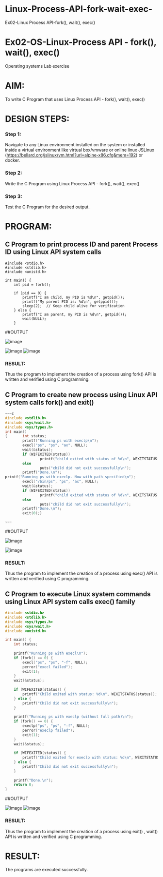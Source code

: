 # Linux-Process-API-fork-wait-exec-
Ex02-Linux Process API-fork(), wait(), exec()
# Ex02-OS-Linux-Process API - fork(), wait(), exec()
Operating systems Lab exercise


# AIM:
To write C Program that uses Linux Process API - fork(), wait(), exec()

# DESIGN STEPS:

### Step 1:

Navigate to any Linux environment installed on the system or installed inside a virtual environment like virtual box/vmware or online linux JSLinux (https://bellard.org/jslinux/vm.html?url=alpine-x86.cfg&mem=192) or docker.

### Step 2:

Write the C Program using Linux Process API - fork(), wait(), exec()

### Step 3:

Test the C Program for the desired output. 

# PROGRAM:

## C Program to print process ID and parent Process ID using Linux API system calls
```
#include <stdio.h>
#include <stdlib.h>
#include <unistd.h>

int main() {
    int pid = fork();

    if (pid == 0) { 
        printf("I am child, my PID is %d\n", getpid()); 
        printf("My parent PID is: %d\n", getppid()); 
        sleep(2);  // Keep child alive for verification
    } else { 
        printf("I am parent, my PID is %d\n", getpid()); 
        wait(NULL); 
    }

```


















##OUTPUT


![image](https://github.com/user-attachments/assets/15d13b94-d823-487e-99c7-4b08556f281e)

![image](https://github.com/user-attachments/assets/643c8364-7ed4-4c54-9000-bf6ed8b25da5)
![image](https://github.com/user-attachments/assets/e646f7a6-2e97-4d72-884b-7cdb25b96958)

### RESULT:
Thus the program to implement the creation of a process using fork() API is written and verified using C programming.











## C Program to create new process using Linux API system calls fork() and exit()




```c
~~~c
#include <stdlib.h>
#include <sys/wait.h>
#include <sys/types.h>
int main()
{       int status;
        printf("Running ps with execlp\n");
        execl("ps", "ps", "ax", NULL);
        wait(&status);
        if (WIFEXITED(status))
                printf("child exited with status of %d\n", WEXITSTATUS(status));
        else
                puts("child did not exit successfully\n");
        printf("Done.\n");
printf("Running ps with execlp. Now with path specified\n");
        execl("/bin/ps", "ps", "ax", NULL);
        wait(&status);
        if (WIFEXITED(status))
                printf("child exited with status of %d\n", WEXITSTATUS(status));
        else
                puts("child did not exit successfully\n");
        printf("Done.\n");
        exit(0);}

~~~

```








##OUTPUT

![image](https://github.com/user-attachments/assets/281c83d3-abe2-4fc2-ad97-61a8f67759d9)

![image](https://github.com/user-attachments/assets/ed958a7e-aae2-451f-acb2-e8d75200abe2)



### RESULT:
Thus the program to implement the creation of a process using exec() API is written and verified using C programming.



## C Program to execute Linux system commands using Linux API system calls exec() family

~~~c
#include <stdio.h>
#include <stdlib.h>
#include <sys/types.h>
#include <sys/wait.h>
#include <unistd.h>

int main() {
    int status;
    
    printf("Running ps with execl\n");
    if (fork() == 0) {
        execl("ps", "ps", "-f", NULL);
        perror("execl failed");
        exit(1);
    }
    wait(&status);
    
    if (WIFEXITED(status)) {
        printf("Child exited with status: %d\n", WEXITSTATUS(status));
    } else {
        printf("Child did not exit successfully\n");
    }
    
    printf("Running ps with execlp (without full path)\n");
    if (fork() == 0) {
        execlp("ps", "ps", "-f", NULL);
        perror("execlp failed");
        exit(1);
    }
    wait(&status);
    
    if (WIFEXITED(status)) {
        printf("Child exited for execlp with status: %d\n", WEXITSTATUS(status));
    } else {
        printf("Child did not exit successfully\n");
    }
    
    printf("Done.\n");
    return 0;
}

~~~
##OUTPUT

![image](https://github.com/user-attachments/assets/f27e4fc2-c87a-4474-995a-9b297aae4d67)
![image](https://github.com/user-attachments/assets/940e9b69-531a-453b-b339-d30bfa1d07ff)



### RESULT:
Thus the program to implement the creation of a process using exit() , wait() API is written and verified using C programming.















# RESULT:
The programs are executed successfully.
